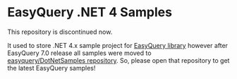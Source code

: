 # EasyQuery .NET 4 Samples

This repository is discontinued now. 

It used to store .NET 4.x sample project for [EasyQuery library](https://korzh.com/easyquery) however after EasyQuery 7.0 release all samples were moved to [easyquery/DotNetSamples repository](https://github.com/easyquery/DotNetSamples). So, please open that repository to get the latest EasyQuery samples!
